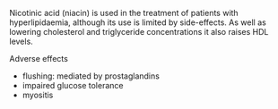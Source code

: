 Nicotinic acid (niacin) is used in the treatment of patients with hyperlipidaemia, although its use is limited by side\-effects. As well as lowering cholesterol and triglyceride concentrations it also raises HDL levels.  
  
Adverse effects  
* flushing: mediated by prostaglandins
* impaired glucose tolerance
* myositis
